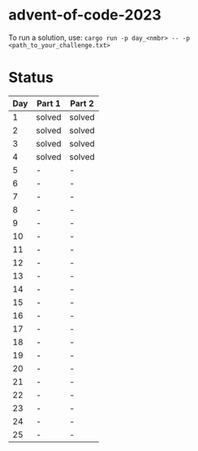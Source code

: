 # advent-of-code-2023

To run a solution, use: `cargo run -p day_<nmbr> -- -p <path_to_your_challenge.txt>`

# Status

| Day | Part 1 | Part 2 |
|-----|--------|--------|
| 1   | solved | solved |
| 2   | solved | solved |
| 3   | solved | solved |
| 4   | solved | solved |
| 5   | -      | -      |
| 6   | -      | -      |
| 7   | -      | -      |
| 8   | -      | -      |
| 9   | -      | -      |
| 10  | -      | -      |
| 11  | -      | -      |
| 12  | -      | -      |
| 13  | -      | -      |
| 14  | -      | -      |
| 15  | -      | -      |
| 16  | -      | -      |
| 17  | -      | -      |
| 18  | -      | -      |
| 19  | -      | -      |
| 20  | -      | -      |
| 21  | -      | -      |
| 22  | -      | -      |
| 23  | -      | -      |
| 24  | -      | -      |
| 25  | -      | -      |